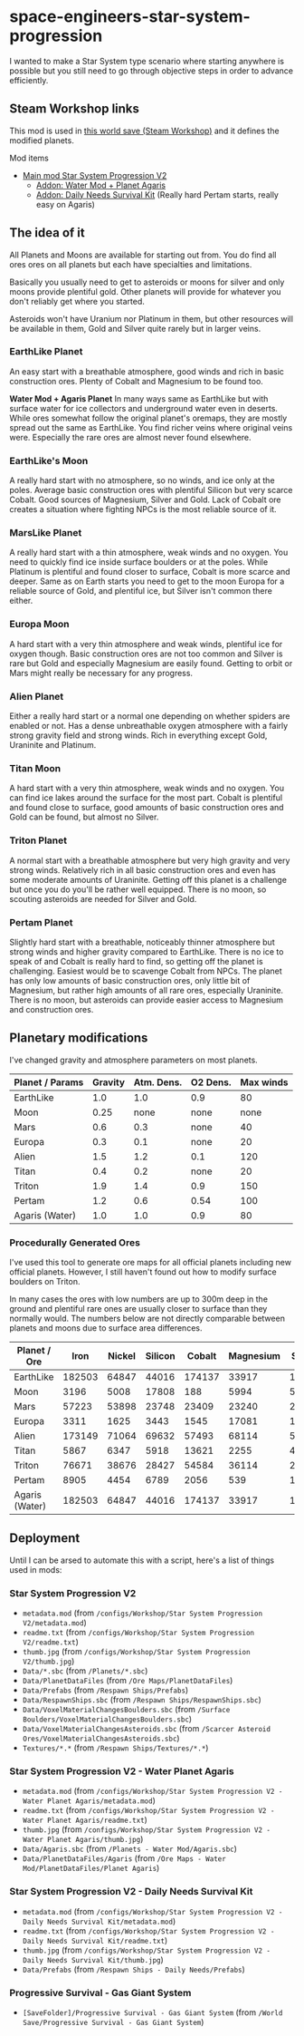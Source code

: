 # space-engineers-star-system-progression
I wanted to make a Star System type scenario where starting anywhere is possible but you still need to go through objective steps in order to advance efficiently.

## Steam Workshop links
This mod is used in [this world save (Steam Workshop)](https://steamcommunity.com/sharedfiles/filedetails/?edit=true&id=2590817100) and it defines the modified planets.

Mod items
* [Main mod Star System Progression V2](https://steamcommunity.com/sharedfiles/filedetails/?id=2590306434)
  * [Addon: Water Mod + Planet Agaris](https://steamcommunity.com/sharedfiles/filedetails/?id=2590313274)
  * [Addon: Daily Needs Survival Kit](https://steamcommunity.com/sharedfiles/filedetails/?id=2590791204) (Really hard Pertam starts, really easy on Agaris)

## The idea of it
All Planets and Moons are available for starting out from. You do find all ores ores on all planets but each have specialties and limitations.

Basically you usually need to get to asteroids or moons for silver and only moons provide plentiful gold. Other planets will provide for whatever you don't reliably get where you started.

Asteroids won't have Uranium nor Platinum in them, but other resources will be available in them, Gold and Silver quite rarely but in larger veins.

### EarthLike Planet
An easy start with a breathable atmosphere, good winds and rich in basic construction ores. Plenty of Cobalt and Magnesium to be found too.

**Water Mod + Agaris Planet**
In many ways same as EarthLike but with surface water for ice collectors and underground water even in deserts. While ores somewhat follow the original planet's oremaps, they are mostly spread out the same as EarthLike. You find richer veins where original veins were. Especially the rare ores are almost never found elsewhere.

### EarthLike's Moon
A really hard start with no atmosphere, so no winds, and ice only at the poles. Average basic construction ores with plentiful Silicon but very scarce Cobalt. Good sources of Magnesium, Silver and Gold. Lack of Cobalt ore creates a situation where fighting NPCs is the most reliable source of it.

### MarsLike Planet
A really hard start with a thin atmosphere, weak winds and no oxygen. You need to quickly find ice inside surface boulders or at the poles. While Platinum is plentiful and found closer to surface, Cobalt is more scarce and deeper. Same as on Earth starts you need to get to the moon Europa for a reliable source of Gold, and plentiful ice, but Silver isn't common there either.

### Europa Moon
A hard start with a very thin atmosphere and weak winds, plentiful ice for oxygen though. Basic construction ores are not too common and Silver is rare but Gold and especially Magnesium are easily found. Getting to orbit or Mars might really be necessary for any progress.

### Alien Planet
Either a really hard start or a normal one depending on whether spiders are enabled or not. Has a dense unbreathable oxygen atmosphere with a fairly strong gravity field and strong winds. Rich in everything except Gold, Uraninite and Platinum.

### Titan Moon
A hard start with a very thin atmosphere, weak winds and no oxygen. You can find ice lakes around the surface for the most part. Cobalt is plentiful and found close to surface, good amounts of basic construction ores and Gold can be found, but almost no Silver.

### Triton Planet
A normal start with a breathable atmosphere but very high gravity and very strong winds. Relatively rich in all basic construction ores and even has some moderate amounts of Uraninite. Getting off this planet is a challenge but once you do you'll be rather well equipped. There is no moon, so scouting asteroids are needed for Silver and Gold.

### Pertam Planet
Slightly hard start with a breathable, noticeably thinner atmosphere but strong winds and higher gravity compared to EarthLike. There is no ice to speak of and Cobalt is really hard to find, so getting off the planet is challenging. Easiest would be to scavenge Cobalt from NPCs. The planet has only low amounts of basic construction ores, only little bit of Magnesium, but rather high amounts of all rare ores, especially Uraninite. There is no moon, but asteroids can provide easier access to Magnesium and construction ores.

## Planetary modifications
I've changed gravity and atmosphere parameters on most planets.

Planet / Params | Gravity | Atm. Dens. | O2 Dens. | Max winds
--------------- | ------- | ---------- | -------- | ---------
EarthLike       | 1.0     | 1.0        | 0.9      | 80
Moon            | 0.25    | none       | none     | none
Mars            | 0.6     | 0.3        | none     | 40
Europa          | 0.3     | 0.1        | none     | 20
Alien           | 1.5     | 1.2        | 0.1      | 120
Titan           | 0.4     | 0.2        | none     | 20
Triton          | 1.9     | 1.4        | 0.9      | 150
Pertam          | 1.2     | 0.6        | 0.54     | 100
Agaris (Water)  | 1.0     | 1.0        | 0.9      | 80

### Procedurally Generated Ores
I've used this tool to generate ore maps for all official planets including new official planets. However, I still haven't found out how to modify surface boulders on Triton.

In many cases the ores with low numbers are up to 300m deep in the ground and plentiful rare ones are usually closer to surface than they normally would. The numbers below are not directly comparable between planets and moons due to surface area differences.

Planet / Ore    | Iron   | Nickel | Silicon | Cobalt | Magnesium | Silver | Gold  | Uraninite | Platinum
------------    | ------ | ------ | ------- | ------ | --------- | ------ | ----- | --------- | --------
EarthLike       | 182503 | 64847  | 44016   | 174137 | 33917     | 121    | 181   | 154       | 160
Moon            | 3196   | 5008   | 17808   | 188    | 5994      | 5864   | 5152  | 91        | 490
Mars            | 57223  | 53898  | 23748   | 23409  | 23240     | 221    | 168   | 376       | 45359
Europa          | 3311   | 1625   | 3443    | 1545   | 17081     | 126    | 4211  | 71        | 299
Alien           | 173149 | 71064  | 69632   | 57493  | 68114     | 56952  | 633   | 2353      | 632
Titan           | 5867   | 6347   | 5918    | 13621  | 2255      | 40     | 8113  | 144       | 63
Triton          | 76671  | 38676  | 28427   | 54584  | 36114     | 259    | 2864  | 1933      | 477
Pertam          | 8905   | 4454   | 6789    | 2056   | 539       | 16509  | 26525 | 32194     | 10880
Agaris (Water)  | 182503 | 64847  | 44016   | 174137 | 33917     | 121    | 181   | 154       | 160

## Deployment
Until I can be arsed to automate this with a script, here's a list of things used in mods:

### Star System Progression V2
* `metadata.mod` (from `/configs/Workshop/Star System Progression V2/metadata.mod`)
* `readme.txt` (from `/configs/Workshop/Star System Progression V2/readme.txt`)
* `thumb.jpg` (from `/configs/Workshop/Star System Progression V2/thumb.jpg`)
* `Data/*.sbc` (from `/Planets/*.sbc`)
* `Data/PlanetDataFiles` (from `/Ore Maps/PlanetDataFiles`)
* `Data/Prefabs` (from `/Respawn Ships/Prefabs`)
* `Data/RespawnShips.sbc` (from `/Respawn Ships/RespawnShips.sbc`)
* `Data/VoxelMaterialChangesBoulders.sbc` (from `/Surface Boulders/VoxelMaterialChangesBoulders.sbc`)
* `Data/VoxelMaterialChangesAsteroids.sbc` (from `/Scarcer Asteroid Ores/VoxelMaterialChangesAsteroids.sbc`)
* `Textures/*.*` (from `/Respawn Ships/Textures/*.*`)

### Star System Progression V2 - Water Planet Agaris
* `metadata.mod` (from `/configs/Workshop/Star System Progression V2 - Water Planet Agaris/metadata.mod`)
* `readme.txt` (from `/configs/Workshop/Star System Progression V2 - Water Planet Agaris/readme.txt`)
* `thumb.jpg` (from `/configs/Workshop/Star System Progression V2 - Water Planet Agaris/thumb.jpg`)
* `Data/Agaris.sbc` (from `/Planets - Water Mod/Agaris.sbc`)
* `Data/PlanetDataFiles/Agaris` (from `/Ore Maps - Water Mod/PlanetDataFiles/Planet Agaris`)

### Star System Progression V2 - Daily Needs Survival Kit
* `metadata.mod` (from `/configs/Workshop/Star System Progression V2 - Daily Needs Survival Kit/metadata.mod`)
* `readme.txt` (from `/configs/Workshop/Star System Progression V2 - Daily Needs Survival Kit/readme.txt`)
* `thumb.jpg` (from `/configs/Workshop/Star System Progression V2 - Daily Needs Survival Kit/thumb.jpg`)
* `Data/Prefabs` (from `/Respawn Ships - Daily Needs/Prefabs`)

### Progressive Survival - Gas Giant System
* `[SaveFolder]/Progressive Survival - Gas Giant System` (from `/World Save/Progressive Survival - Gas Giant System`)

